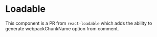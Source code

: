 # Loadable

This component is a PR from `react-loadable` which adds the ability to
generate webpackChunkName option from comment.

